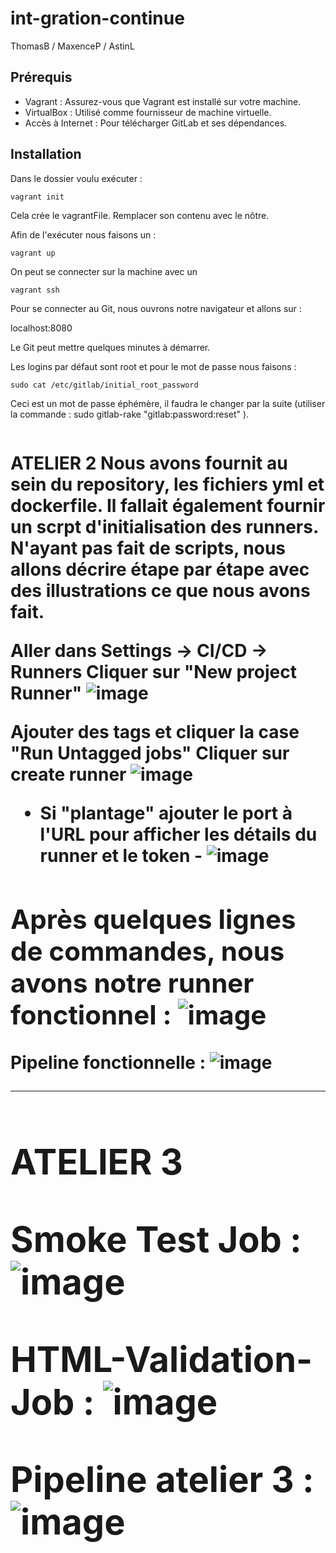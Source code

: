 # int-gration-continue

ThomasB / MaxenceP / AstinL

## Prérequis

- Vagrant : Assurez-vous que Vagrant est installé sur votre machine.
- VirtualBox : Utilisé comme fournisseur de machine virtuelle.
- Accès à Internet : Pour télécharger GitLab et ses dépendances.


## Installation

Dans le dossier voulu exécuter :
```
vagrant init
```
Cela crée le vagrantFile. Remplacer son contenu avec le nôtre.

Afin de l'exécuter nous faisons un : 
```
vagrant up
```

On peut se connecter sur la machine avec un 
```
vagrant ssh
```
Pour se connecter au Git, nous ouvrons notre navigateur et allons sur :

localhost:8080

Le Git peut mettre quelques minutes à démarrer.

Les logins par défaut sont root et pour le mot de passe nous faisons :
```
sudo cat /etc/gitlab/initial_root_password
```
Ceci est un mot de passe éphémère, il faudra le changer par la suite (utiliser la commande : sudo gitlab-rake "gitlab:password:reset" ).
```
```
<h1> ATELIER 2 <h/1>
Nous avons fournit au sein du repository, les fichiers yml et dockerfile. 
Il fallait également fournir un scrpt d'initialisation des runners. N'ayant pas fait de scripts, nous allons décrire étape par étape avec des illustrations ce que nous avons fait.

Aller dans Settings -> CI/CD -> Runners
Cliquer sur "New project Runner"
![image](https://github.com/user-attachments/assets/6ea23761-b88a-4fd9-bdad-5db6f7ddf9ba)

Ajouter des tags et cliquer la case "Run Untagged jobs"
Cliquer sur create runner
![image](https://github.com/user-attachments/assets/db647ad7-24cc-4da3-a755-bf12358409be)

 - Si "plantage" ajouter le port à l'URL pour afficher les détails du runner et le token -
![image](https://github.com/user-attachments/assets/d6cb20d0-8993-4ee4-bef4-400632616e18)

Après quelques lignes de commandes, nous avons notre runner fonctionnel : 
![image](https://github.com/user-attachments/assets/2157dc87-f5db-4613-bca1-3b597c4caacd)
----
Pipeline fonctionnelle : 
![image](https://github.com/user-attachments/assets/eca65ebd-0e1e-4ec8-a7b2-b6159fb2decc)

-----------------
<h1> ATELIER 3 <h/1>

Smoke Test Job : 
![image](https://github.com/user-attachments/assets/e8647997-6e56-4a96-9d77-9527b1577c2d)

HTML-Validation-Job : 
![image](https://github.com/user-attachments/assets/1e00e871-dc5c-43f7-b0fb-75c1f7bbde18)

Pipeline atelier 3 : 
![image](https://github.com/user-attachments/assets/e896058f-015d-430f-a93d-14ee5d993e98)




